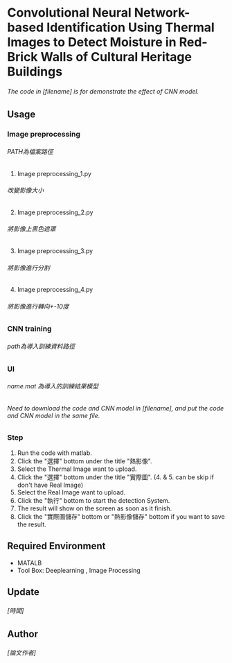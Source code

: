 # Convolutional Neural Network-based Identification Using Thermal Images to Detect Moisture in Red-Brick Walls of Cultural Heritage Buildings
###### The code in [filename] is for demonstrate the effect of CNN model.
## Usage
### Image preprocessing
###### PATH為檔案路徑 
1. Image preprocessing_1.py
###### 改變影像大小
2. Image preprocessing_2.py
###### 將影像上黑色遮罩
3. Image preprocessing_3.py
###### 將影像進行分割
4. Image preprocessing_4.py
###### 將影像進行轉向+-10度

### CNN training
###### path為導入訓練資料路徑

### UI
###### name.mat 為導入的訓練結果模型



###### Need to download the code and CNN model in [filename], and put the code and CNN model in the same file.
### Step
1. Run the code with matlab.
1. Click the "選擇" bottom under the title "熱影像".
1. Select the Thermal Image want to upload.
1. Click the "選擇" bottom under the title "實際圖". (4. & 5. can be skip if don't have Real Image)
1. Select the Real Image want to upload.
1. Click the "執行" bottom to start the detection System.
1. The result will show on the screen as soon as it finish.
1. Click the "實際圖儲存" bottom or "熱影像儲存" bottom if you want to save the result.
## Required Environment
* MATALB
* Tool Box: Deeplearning , Image Processing
## Update
###### [時間]
## Author
###### [論文作者]
